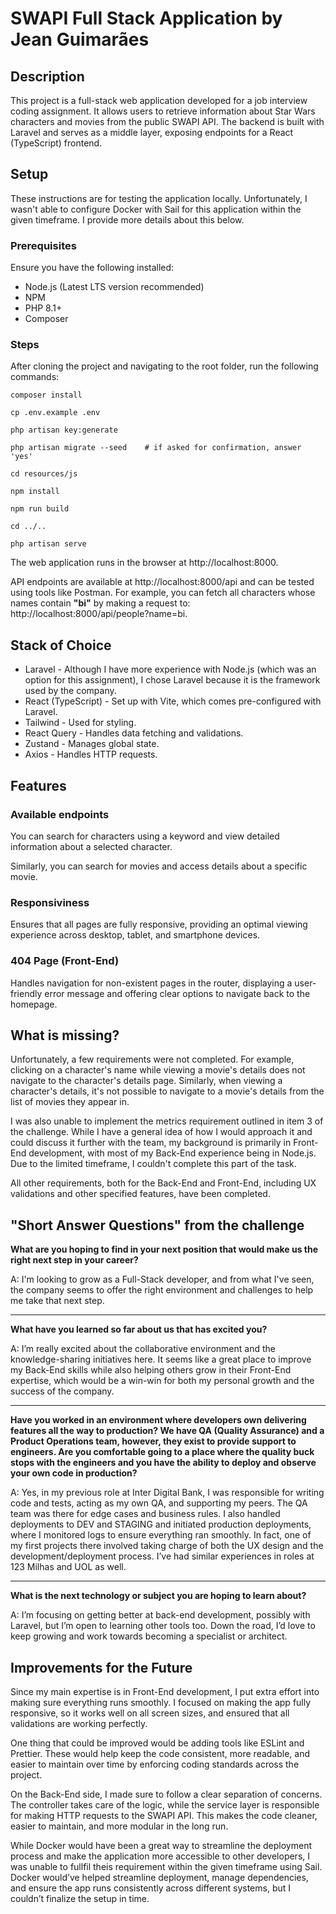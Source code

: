 # SWAPI Full Stack Application by Jean Guimarães

## Description

This project is a full-stack web application developed for a job interview coding assignment. It allows users to retrieve information about Star Wars characters and movies from the public SWAPI API. The backend is built with Laravel and serves as a middle layer, exposing endpoints for a React (TypeScript) frontend.

## Setup

These instructions are for testing the application locally. Unfortunately, I wasn't able to configure Docker with Sail for this application within the given timeframe. I provide more details about this below.

### Prerequisites

Ensure you have the following installed:

- Node.js (Latest LTS version recommended)
- NPM
- PHP 8.1+
- Composer

### Steps

After cloning the project and navigating to the root folder, run the following commands:

```
composer install
```

```
cp .env.example .env
```

```
php artisan key:generate
```

```
php artisan migrate --seed    # if asked for confirmation, answer 'yes'
```

```
cd resources/js
```

```
npm install
```

```
npm run build
```

```
cd ../..
```

```
php artisan serve
```

The web application runs in the browser at http://localhost:8000.

API endpoints are available at http://localhost:8000/api and can be tested using tools like Postman.
For example, you can fetch all characters whose names contain **"bi"** by making a request to:
http://localhost:8000/api/people?name=bi.

## Stack of Choice

- Laravel - Although I have more experience with Node.js (which was an option for this assignment), I chose Laravel because it is the framework used by the company.
- React (TypeScript) - Set up with Vite, which comes pre-configured with Laravel.
- Tailwind - Used for styling.
- React Query - Handles data fetching and validations.
- Zustand - Manages global state.
- Axios - Handles HTTP requests.

## Features

### Available endpoints

You can search for characters using a keyword and view detailed information about a selected character.

Similarly, you can search for movies and access details about a specific movie.

### Responsiviness 

Ensures that all pages are fully responsive, providing an optimal viewing experience across desktop, tablet, and smartphone devices.

### 404 Page (Front-End)

Handles navigation for non-existent pages in the router, displaying a user-friendly error message and offering clear options to navigate back to the homepage.

## What is missing?

Unfortunately, a few requirements were not completed. For example, clicking on a character's name while viewing a movie's details does not navigate to the character's details page. Similarly, when viewing a character's details, it's not possible to navigate to a movie's details from the list of movies they appear in.

I was also unable to implement the metrics requirement outlined in item 3 of the challenge. While I have a general idea of how I would approach it and could discuss it further with the team, my background is primarily in Front-End development, with most of my Back-End experience being in Node.js. Due to the limited timeframe, I couldn't complete this part of the task.

All other requirements, both for the Back-End and Front-End, including UX validations and other specified features, have been completed.

## "Short Answer Questions" from the challenge

**What are you hoping to find in your next position that would make us the right next step in your career?**

A: I'm looking to grow as a Full-Stack developer, and from what I've seen, the company seems to offer the right environment and challenges to help me take that next step. 

---

**What have you learned so far about us that has excited you?**

A: I’m really excited about the collaborative environment and the knowledge-sharing initiatives here. It seems like a great place to improve my Back-End skills while also helping others grow in their Front-End expertise, which would be a win-win for both my personal growth and the success of the company.

---

**Have you worked in an environment where developers own delivering features all the way to production? We have QA (Quality Assurance) and a Product Operations team, however, they exist to provide support to engineers. Are you comfortable going to a place where the quality buck stops with the engineers and you have the ability to deploy and observe your own code in production?**

A: Yes, in my previous role at Inter Digital Bank, I was responsible for writing code and tests, acting as my own QA, and supporting my peers. The QA team was there for edge cases and business rules. I also handled deployments to DEV and STAGING and initiated production deployments, where I monitored logs to ensure everything ran smoothly. In fact, one of my first projects there involved taking charge of both the UX design and the development/deployment process. I’ve had similar experiences in roles at 123 Milhas and UOL as well.

---

**What is the next technology or subject you are hoping to learn about?**

A: I’m focusing on getting better at back-end development, possibly with Laravel, but I’m open to learning other tools too. Down the road, I’d love to keep growing and work towards becoming a specialist or architect.

## Improvements for the Future

Since my main expertise is in Front-End development, I put extra effort into making sure everything runs smoothly. I focused on making the app fully responsive, so it works well on all screen sizes, and ensured that all validations are working perfectly.

One thing that could be improved would be adding tools like ESLint and Prettier. These would help keep the code consistent, more readable, and easier to maintain over time by enforcing coding standards across the project.

On the Back-End side, I made sure to follow a clear separation of concerns. The controller takes care of the logic, while the service layer is responsible for making HTTP requests to the SWAPI API. This makes the code cleaner, easier to maintain, and more modular in the long run.

While Docker would have been a great way to streamline the deployment process and make the application more accessible to other developers, I was unable to fullfil theis requirement within the given timeframe using Sail. Docker would’ve helped streamline deployment, manage dependencies, and ensure the app runs consistently across different systems, but I couldn’t finalize the setup in time.
